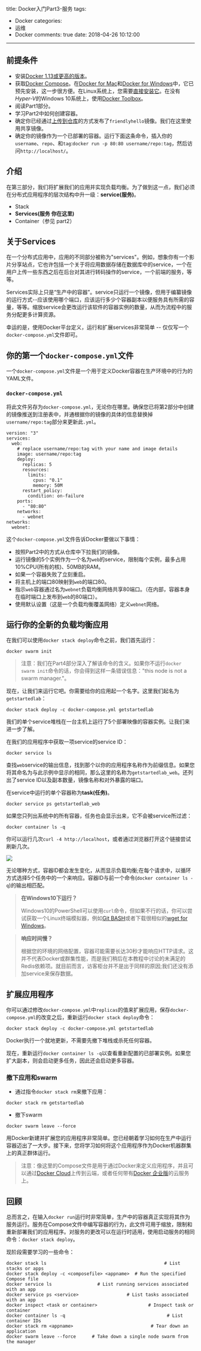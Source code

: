 title: Docker入门Part3-服务
tags:
  - Docker
categories:
  - 运维
  - Docker
comments: true
date: 2018-04-26 10:12:00
---

## 前提条件

- 安装[Docker 1.13或更高的版本](https://docs.docker.com/engine/installation/)。
- 获取[Docker Compose](https://docs.docker.com/compose/overview/)。在[Docker for Mac](https://docs.docker.com/docker-for-mac/)和[Docker for Windows](https://docs.docker.com/docker-for-windows/)中，它已预先安装，这一步很方便。在Linux系统上，您需要[直接安装它](https://github.com/docker/compose/releases)。在没有*Hyper-V*的Windows 10系统上，使用[Docker Toolbox](https://docs.docker.com/toolbox/overview/)。
- 阅读Part1部分。
- 学习Part2中如何创建容器。
- 确定你已经通过[上传到仓库](https://docs.docker.com/get-started/part2/#share-your-image)的方式发布了`friendlyhello`镜像。我们在这里使用共享镜像。
- 确定你的镜像作为一个已部署的容器。运行下面这条命令，插入你的`username`、`repo`、和`tag`:`docker run -p 80:80 username/repo:tag`，然后访问`http://localhost/`。

## 介绍

在第三部分，我们将扩展我们的应用并实现负载均衡。为了做到这一点，我们必须在分布式应用程序的层次结构中升一级：**service(服务)**。

- Stack
- **Services(服务 你在这里)**
- Container（参见 part2）

## 关于Services

在一个分布式应用中，应用的不同部分被称为"services"。例如，想象你有一个影片分享站点，它也许包括一个关于将应用数据存储在数据库中的service，一个在用户上传一些东西之后在后台对其进行转码操作的service，一个前端的服务，等等。

Services实际上只是“生产中的容器”。service只运行一个镜像，但用于编纂镜像的运行方式--应该使用哪个端口，应该运行多少个容器副本以便服务具有所需的容量，等等。缩放service会更改运行该软件的容器实例的数量，从而为流程中的服务分配更多计算资源。

幸运的是，使用Docker平台定义，运行和扩展services非常简单 -- 仅仅写一个`docker-compose.yml`文件即可。

## 你的第一个`docker-compose.yml`文件

一个`docker-compose.yml`文件是一个用于定义Docker容器在生产环境中的行为的YAML文件。

### `docker-compose.yml`

将此文件另存为`docker-compose.yml`，无论你在哪里。确保您已将第2部分中创建的镜像推送到注册表中，并通根据你的镜像的具体的信息替换掉`username/repo:tag`部分来更新此`.yml`。

```
version: "3"
services:
  web:
    # replace username/repo:tag with your name and image details
    image: username/repo:tag
    deploy:
      replicas: 5
      resources:
        limits:
          cpus: "0.1"
          memory: 50M
      restart_policy:
        condition: on-failure
    ports:
      - "80:80"
    networks:
      - webnet
networks:
  webnet:
```

这个`docker-compose.yml`文件告诉Docker要做以下事情：

- 按照Part2中的方式从仓库中下拉我们的镜像。
- 运行镜像的5个实例作为一个名为`web`的service，限制每个实例，最多占用10%CPU(所有的核)、50MB的RAM。
- 如果一个容器失败了立刻重启。
- 将主机上的端口80映射到`web`的端口80。
- 指示`web`容器通过名为`webnet`负载均衡网络共享80端口。（在内部，容器本身在临时端口上发布到`web`的80端口）。
- 使用默认设置（这是一个负载均衡覆盖网络）定义`webnet`网络。

## 运行你的全新的负载均衡应用

在我们可以使用`docker stack deploy`命令之前，我们首先运行：

```
docker swarm init
```

> 注意：我们在Part4部分深入了解该命令的含义。如果你不运行`docker swarm init`命令的话，你会得到这样一条错误信息："this node is not a swarm manager."。

现在，让我们来运行它吧。你需要给你的应用起一个名字。这里我们起名为`getstartedlab`：

```
docker stack deploy -c docker-compose.yml getstartedlab
```

我们的单个service堆栈在一台主机上运行了5个部署映像的容器实例。让我们来进一步了解。

在我们的应用程序中获取一项service的service ID：

```
docker service ls
```

查找`web`service的输出信息，找到那个以你的应用程序名称作为前缀信息。如果您将其命名为与此示例中显示的相同，那么这里的名称为`getstartedlab_web`。还列出了service ID以及副本数量，镜像名称和对外暴露的端口。

在service中运行的单个容器称为**task(任务)**。

```
docker service ps getstartedlab_web
```

如果您只列出系统中的所有容器，任务也会显示出来，它不会被service所过滤：

```
docker container ls -q
```

你可以运行几次`curl -4 http://localhost`，或者通过浏览器打开这个链接尝试刷新几次。

![](/img/18_04_26/001.png)

无论哪种方式，容器ID都会发生变化，从而显示负载均衡;在每个请求中，以循环方式选择5个任务中的一个来响应。容器ID与前一个命令(`docker container ls -q`)的输出相匹配。

> **在Windows10下运行？**
> 
> Windows10的PowerShell可以使用`curl`命令，但如果不行的话，你可以尝试获取一个Linux终端模拟器，例如[Git BASH](https://git-for-windows.github.io/)或者下载很相似的[wget for Windows](http://gnuwin32.sourceforge.net/packages/wget.htm)。

> **响应时间慢？**
> 
> 根据您的环境的网络配置，容器可能需要长达30秒才能响应HTTP请求。这并不代表Docker或群集性能，而是我们稍后在本教程中讨论的未满足的Redis依赖项。就目前而言，访客柜台并不是出于同样的原因;我们还没有添加service来保存数据。

## 扩展应用程序

你可以通过修改`docker-compose.yml`中`replicas`的值来扩展应用，保存`docker-compose.yml`的改变之后，重新运行`docker stack deploy`命令：

```
docker stack deploy -c docker-compose.yml getstartedlab
```

Docker执行一个就地更新，不需要先撤下堆栈或杀死任何容器。

现在，重新运行`docker container ls -q`以查看重新配置的已部署实例。如果您扩大副本，则会启动更多任务，因此还会启动更多容器。

### 撤下应用和swarm

- 通过指令`docker stack rm`来撤下应用：

```
docker stack rm getstartedlab
```

- 撤下swarm

```
docker swarm leave --force
```

用Docker新建并扩展您的应用程序非常简单。您已经朝着学习如何在生产中运行容器迈出了一大步。接下来，您将学习如何将这个应用程序作为Docker机器群集上的真正群体运行。

> 注意：像这里的Compose文件是用于通过Docker来定义应用程序，并且可以通过[Docker Cloud](https://docs.docker.com/docker-cloud/)上传到云端，或者任何带有[Docker 企业版](https://www.docker.com/enterprise-edition)的云服务上。

## 回顾

总而言之，在输入`docker run`运行时非常简单，生产中的容器真正实现将其作为服务运行。服务在Compose文件中编写容器的行为，此文件可用于缩放，限制和重新部署我们的应用程序。对服务的更改可以在运行时适用，使用启动服务的相同命令：`docker stack deploy`。

现阶段需要学习的一些命令：

```
docker stack ls                                            # List stacks or apps
docker stack deploy -c <composefile> <appname>  # Run the specified Compose file
docker service ls                 # List running services associated with an app
docker service ps <service>                  # List tasks associated with an app
docker inspect <task or container>                   # Inspect task or container
docker container ls -q                                      # List container IDs
docker stack rm <appname>                             # Tear down an application
docker swarm leave --force      # Take down a single node swarm from the manager
```









